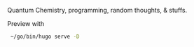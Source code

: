 Quantum Chemistry, programming, random thoughts, & stuffs.

Preview with 

```bash
 ~/go/bin/hugo serve -D
```
